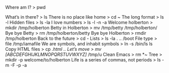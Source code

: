 Where am I?                                  >      pwd

What’s in there?                             >      ls
There is no place like home                  >      cd ~
The long format                              >      ls -l
Hidden files                                 >      ls -la
I love numbers                               >      ls -l -n -a
Welcome holberton                            >      mkdir /tmp/holberton
Betty in Holberton                           >      mv /tmp/betty /tmp/holberton/
Bye bye Betty                                >      rm /tmp/holberton/betty
Bye bye Holberton                            >      rmdir /tmp/holberton
Back to the future                           >      cd -
Lists                                        >      ls -la . .. /boot
File type                                    >      file /tmp/iamafile
We are symbols, and inhabit symbols          >      ln -s /bin/ls ls
Copy HTML files                              >      cp *.html ..
Let’s move                                   >      mv [ABCDEFGHIJKLMNOPQRSTUVWXYZ]* /tmp/u
Clean Emacs                                  >      rm *~
Tree                                         >      mkdir -p welcome/to/holberton
Life is a series of commas, not periods      >      ls -m -F -p -a
